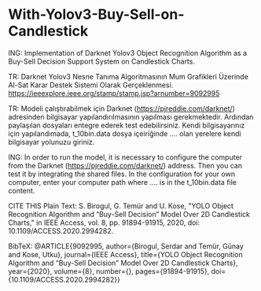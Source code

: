# With-Yolov3-Buy-Sell-on-Candlestick
ING: Implementation of Darknet Yolov3 Object Recognition Algorithm as a Buy-Sell Decision Support System on Candlestick Charts.

TR: Darknet Yolov3 Nesne Tanıma Algoritmasının Mum Grafikleri Üzerinde Al-Sat Karar Destek Sistemi Olarak Gerçeklenmesi.
https://ieeexplore.ieee.org/stamp/stamp.jsp?arnumber=9092995

TR: Modeli çalıştırabilmek için Darknet (https://pjreddie.com/darknet/) adresinden bilgisayar yapılandırılmasının yapılması gerekmektedir. Ardından paylaşılan dosyaları entegre ederek test edebilirsiniz. Kendi bilgisayarınız için yapılandımada, t_10bin.data dosya içeiriğinde .... olan yerelere kendi bilgisayar yolunuzu giriniz.

ING: In order to run the model, it is necessary to configure the computer from the Darknet (https://pjreddie.com/darknet/) address. Then you can test it by integrating the shared files. In the configuration for your own computer, enter your computer path where .... is in the t_10bin.data file content. 

CITE THIS
Plain Text:
S. Birogul, G. Temür and U. Kose, "YOLO Object Recognition Algorithm and “Buy-Sell Decision” Model Over 2D Candlestick Charts," in IEEE Access, vol. 8, pp. 91894-91915, 2020, doi: 10.1109/ACCESS.2020.2994282.

BibTeX:
@ARTICLE{9092995,
  author={Birogul, Serdar and Temür, Günay and Kose, Utku},
  journal={IEEE Access}, 
  title={YOLO Object Recognition Algorithm and “Buy-Sell Decision” Model Over 2D Candlestick Charts}, 
  year={2020},
  volume={8},
  number={},
  pages={91894-91915},
  doi={10.1109/ACCESS.2020.2994282}}
